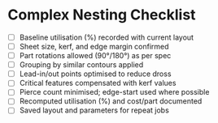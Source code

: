 # Complex Nesting Checklist

- [ ] Baseline utilisation (%) recorded with current layout
- [ ] Sheet size, kerf, and edge margin confirmed
- [ ] Part rotations allowed (90°/180°) as per spec
- [ ] Grouping by similar contours applied
- [ ] Lead-in/out points optimised to reduce dross
- [ ] Critical features compensated with kerf values
- [ ] Pierce count minimised; edge-start used where possible
- [ ] Recomputed utilisation (%) and cost/part documented
- [ ] Saved layout and parameters for repeat jobs
